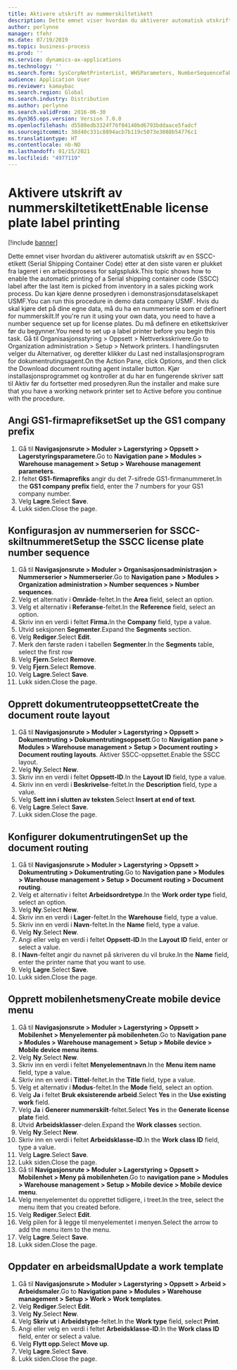```yaml
---
title: Aktivere utskrift av nummerskiltetikett
description: Dette emnet viser hvordan du aktiverer automatisk utskrift av en SSCC-etikett (Serial Shipping Container Code) etter at den siste varen er plukket fra lageret i en arbeidsprosess for salgsplukk.
author: perlynne
manager: tfehr
ms.date: 07/19/2019
ms.topic: business-process
ms.prod: ''
ms.service: dynamics-ax-applications
ms.technology: ''
ms.search.form: SysCorpNetPrinterList, WHSParameters, NumberSequenceTableListPage, NumberSequenceDetails, WHSDocumentRoutingLayout, WHSDocumentRouting, WHSRFMenuItem, WHSRFMenu, WHSWorkTemplateTable, WHSLicensePlateLabelBuildConfig, WHSLicensePlateLabel
audience: Application User
ms.reviewer: kamaybac
ms.search.region: Global
ms.search.industry: Distribution
ms.author: perlynne
ms.search.validFrom: 2016-06-30
ms.dyn365.ops.version: Version 7.0.0
ms.openlocfilehash: d5580edb3324f76f04140bd6793bddaace5fadcf
ms.sourcegitcommit: 38d40c331c8894acb7b119c5073e3088b54776c1
ms.translationtype: HT
ms.contentlocale: nb-NO
ms.lasthandoff: 01/15/2021
ms.locfileid: "4977119"
---
```

# <a name="enable-license-plate-label-printing"></a><span data-ttu-id="c8db0-103">Aktivere utskrift av nummerskiltetikett</span><span class="sxs-lookup"><span data-stu-id="c8db0-103">Enable license plate label printing</span></span>

[!include [banner](../../includes/banner.md)]

<span data-ttu-id="c8db0-104">Dette emnet viser hvordan du aktiverer automatisk utskrift av en SSCC-etikett (Serial Shipping Container Code) etter at den siste varen er plukket fra lageret i en arbeidsprosess for salgsplukk.</span><span class="sxs-lookup"><span data-stu-id="c8db0-104">This topic shows how to enable the automatic printing of a Serial shipping container code (SSCC) label after the last item is picked from inventory in a sales picking work process.</span></span> <span data-ttu-id="c8db0-105">Du kan kjøre denne prosedyren i demonstrasjonsdataselskapet USMF.</span><span class="sxs-lookup"><span data-stu-id="c8db0-105">You can run this procedure in demo data company USMF.</span></span> <span data-ttu-id="c8db0-106">Hvis du skal kjøre det på dine egne data, må du ha en nummerserie som er definert for nummerskilt.</span><span class="sxs-lookup"><span data-stu-id="c8db0-106">If you're run it using your own data, you need to have a number sequence set up for license plates.</span></span> <span data-ttu-id="c8db0-107">Du må definere en etikettskriver før du begynner.</span><span class="sxs-lookup"><span data-stu-id="c8db0-107">You need to set up a label printer before you begin this task.</span></span> <span data-ttu-id="c8db0-108">Gå til Organisasjonsstyring > Oppsett > Nettverksskrivere.</span><span class="sxs-lookup"><span data-stu-id="c8db0-108">Go to Organization administration > Setup > Network printers.</span></span> <span data-ttu-id="c8db0-109">I handlingsruten velger du Alternativer, og deretter klikker du Last ned installasjonsprogram for dokumentrutingsagent.</span><span class="sxs-lookup"><span data-stu-id="c8db0-109">On the Action Pane, click Options, and then click the Download document routing agent installer button.</span></span> <span data-ttu-id="c8db0-110">Kjør installasjonsprogrammet og kontroller at du har en fungerende skriver satt til Aktiv før du fortsetter med prosedyren.</span><span class="sxs-lookup"><span data-stu-id="c8db0-110">Run the installer and make sure that you have a working network printer set to Active before you continue with the procedure.</span></span>


## <a name="set-up-the-gs1-company-prefix"></a><span data-ttu-id="c8db0-111">Angi GS1-firmaprefikset</span><span class="sxs-lookup"><span data-stu-id="c8db0-111">Set up the GS1 company prefix</span></span>
1. <span data-ttu-id="c8db0-112">Gå til **Navigasjonsrute > Moduler > Lagerstyring > Oppsett > Lagerstyringsparametere**.</span><span class="sxs-lookup"><span data-stu-id="c8db0-112">Go to **Navigation pane > Modules > Warehouse management > Setup > Warehouse management parameters**.</span></span>
2. <span data-ttu-id="c8db0-113">I feltet **GS1-firmaprefiks** angir du det 7-sifrede GS1-firmanummeret.</span><span class="sxs-lookup"><span data-stu-id="c8db0-113">In the **GS1 company prefix** field, enter the 7 numbers for your GS1 company number.</span></span>
3. <span data-ttu-id="c8db0-114">Velg **Lagre**.</span><span class="sxs-lookup"><span data-stu-id="c8db0-114">Select **Save**.</span></span>
4. <span data-ttu-id="c8db0-115">Lukk siden.</span><span class="sxs-lookup"><span data-stu-id="c8db0-115">Close the page.</span></span>

## <a name="setup-the-sscc-license-plate-number-sequence"></a><span data-ttu-id="c8db0-116">Konfigurasjon av nummerserien for SSCC-skiltnummeret</span><span class="sxs-lookup"><span data-stu-id="c8db0-116">Setup the SSCC license plate number sequence</span></span>
1. <span data-ttu-id="c8db0-117">Gå til **Navigasjonsrute > Moduler > Organisasjonsadministrasjon > Nummerserier > Nummerserier**.</span><span class="sxs-lookup"><span data-stu-id="c8db0-117">Go to **Navigation pane > Modules > Organization administration > Number sequences > Number sequences**.</span></span>
2. <span data-ttu-id="c8db0-118">Velg et alternativ i **Område**-feltet.</span><span class="sxs-lookup"><span data-stu-id="c8db0-118">In the **Area** field, select an option.</span></span>
3. <span data-ttu-id="c8db0-119">Velg et alternativ i **Referanse**-feltet.</span><span class="sxs-lookup"><span data-stu-id="c8db0-119">In the **Reference** field, select an option.</span></span>
4. <span data-ttu-id="c8db0-120">Skriv inn en verdi i feltet **Firma.**</span><span class="sxs-lookup"><span data-stu-id="c8db0-120">In the **Company** field, type a value.</span></span>
5. <span data-ttu-id="c8db0-121">Utvid seksjonen **Segmenter**.</span><span class="sxs-lookup"><span data-stu-id="c8db0-121">Expand the **Segments** section.</span></span>
6. <span data-ttu-id="c8db0-122">Velg **Rediger**.</span><span class="sxs-lookup"><span data-stu-id="c8db0-122">Select **Edit**.</span></span>
7. <span data-ttu-id="c8db0-123">Merk den første raden i tabellen **Segmenter**.</span><span class="sxs-lookup"><span data-stu-id="c8db0-123">In the **Segments** table, select the first row</span></span>
8. <span data-ttu-id="c8db0-124">Velg **Fjern**.</span><span class="sxs-lookup"><span data-stu-id="c8db0-124">Select **Remove**.</span></span>
9. <span data-ttu-id="c8db0-125">Velg **Fjern**.</span><span class="sxs-lookup"><span data-stu-id="c8db0-125">Select **Remove**.</span></span>
10. <span data-ttu-id="c8db0-126">Velg **Lagre**.</span><span class="sxs-lookup"><span data-stu-id="c8db0-126">Select **Save**.</span></span>
11. <span data-ttu-id="c8db0-127">Lukk siden.</span><span class="sxs-lookup"><span data-stu-id="c8db0-127">Close the page.</span></span>

## <a name="create-the-document-route-layout"></a><span data-ttu-id="c8db0-128">Opprett dokumentruteoppsettet</span><span class="sxs-lookup"><span data-stu-id="c8db0-128">Create the document route layout</span></span>
1. <span data-ttu-id="c8db0-129">Gå til **Navigasjonsrute > Moduler > Lagerstyring > Oppsett > Dokumentruting > Dokumentrutingsoppsett**.</span><span class="sxs-lookup"><span data-stu-id="c8db0-129">Go to **Navigation pane > Modules > Warehouse management > Setup > Document routing > Document routing layouts**.</span></span> <span data-ttu-id="c8db0-130">Aktiver SSCC-oppsettet.</span><span class="sxs-lookup"><span data-stu-id="c8db0-130">Enable the SSCC layout.</span></span>  
2. <span data-ttu-id="c8db0-131">Velg **Ny**.</span><span class="sxs-lookup"><span data-stu-id="c8db0-131">Select **New**.</span></span>
3. <span data-ttu-id="c8db0-132">Skriv inn en verdi i feltet **Oppsett-ID**.</span><span class="sxs-lookup"><span data-stu-id="c8db0-132">In the **Layout ID** field, type a value.</span></span>
4. <span data-ttu-id="c8db0-133">Skriv inn en verdi i **Beskrivelse**-feltet.</span><span class="sxs-lookup"><span data-stu-id="c8db0-133">In the **Description** field, type a value.</span></span>
5. <span data-ttu-id="c8db0-134">Velg **Sett inn i slutten av teksten**.</span><span class="sxs-lookup"><span data-stu-id="c8db0-134">Select **Insert at end of text**.</span></span>
6. <span data-ttu-id="c8db0-135">Velg **Lagre**.</span><span class="sxs-lookup"><span data-stu-id="c8db0-135">Select **Save**.</span></span>
7. <span data-ttu-id="c8db0-136">Lukk siden.</span><span class="sxs-lookup"><span data-stu-id="c8db0-136">Close the page.</span></span>

## <a name="set-up-the-document-routing"></a><span data-ttu-id="c8db0-137">Konfigurer dokumentrutingen</span><span class="sxs-lookup"><span data-stu-id="c8db0-137">Set up the document routing</span></span>
1. <span data-ttu-id="c8db0-138">Gå til **Navigasjonsrute > Moduler > Lagerstyring > Oppsett > Dokumentruting > Dokumentruting**.</span><span class="sxs-lookup"><span data-stu-id="c8db0-138">Go to **Navigation pane > Modules > Warehouse management > Setup > Document routing > Document routing**.</span></span>
2. <span data-ttu-id="c8db0-139">Velg et alternativ i feltet **Arbeidsordretype**.</span><span class="sxs-lookup"><span data-stu-id="c8db0-139">In the **Work order type** field, select an option.</span></span>
3. <span data-ttu-id="c8db0-140">Velg **Ny**.</span><span class="sxs-lookup"><span data-stu-id="c8db0-140">Select **New**.</span></span>
4. <span data-ttu-id="c8db0-141">Skriv inn en verdi i **Lager**-feltet.</span><span class="sxs-lookup"><span data-stu-id="c8db0-141">In the **Warehouse** field, type a value.</span></span>
5. <span data-ttu-id="c8db0-142">Skriv inn en verdi i **Navn**-feltet.</span><span class="sxs-lookup"><span data-stu-id="c8db0-142">In the **Name** field, type a value.</span></span>
6. <span data-ttu-id="c8db0-143">Velg **Ny**.</span><span class="sxs-lookup"><span data-stu-id="c8db0-143">Select **New**.</span></span>
7. <span data-ttu-id="c8db0-144">Angi eller velg en verdi i feltet **Oppsett-ID**.</span><span class="sxs-lookup"><span data-stu-id="c8db0-144">In the **Layout ID** field, enter or select a value.</span></span>
8. <span data-ttu-id="c8db0-145">I **Navn**-feltet angir du navnet på skriveren du vil bruke.</span><span class="sxs-lookup"><span data-stu-id="c8db0-145">In the **Name** field, enter the printer name that you want to use.</span></span>
9. <span data-ttu-id="c8db0-146">Velg **Lagre**.</span><span class="sxs-lookup"><span data-stu-id="c8db0-146">Select **Save**.</span></span>
10. <span data-ttu-id="c8db0-147">Lukk siden.</span><span class="sxs-lookup"><span data-stu-id="c8db0-147">Close the page.</span></span>

## <a name="create-mobile-device-menu"></a><span data-ttu-id="c8db0-148">Opprett mobilenhetsmeny</span><span class="sxs-lookup"><span data-stu-id="c8db0-148">Create mobile device menu</span></span>
1. <span data-ttu-id="c8db0-149">Gå til **Navigasjonsrute > Moduler > Lagerstyring > Oppsett > Mobilenhet > Menyelementer på mobilenheten**.</span><span class="sxs-lookup"><span data-stu-id="c8db0-149">Go to **Navigation pane > Modules > Warehouse management > Setup > Mobile device > Mobile device menu items**.</span></span>
2. <span data-ttu-id="c8db0-150">Velg **Ny**.</span><span class="sxs-lookup"><span data-stu-id="c8db0-150">Select **New**.</span></span>
3. <span data-ttu-id="c8db0-151">Skriv inn en verdi i feltet **Menyelementnavn**.</span><span class="sxs-lookup"><span data-stu-id="c8db0-151">In the **Menu item name** field, type a value.</span></span>
4. <span data-ttu-id="c8db0-152">Skriv inn en verdi i **Tittel**-feltet.</span><span class="sxs-lookup"><span data-stu-id="c8db0-152">In the **Title** field, type a value.</span></span>
5. <span data-ttu-id="c8db0-153">Velg et alternativ i **Modus**-feltet.</span><span class="sxs-lookup"><span data-stu-id="c8db0-153">In the **Mode** field, select an option.</span></span>
6. <span data-ttu-id="c8db0-154">Velg **Ja** i feltet **Bruk eksisterende arbeid**.</span><span class="sxs-lookup"><span data-stu-id="c8db0-154">Select **Yes** in the **Use existing work** field.</span></span>
7. <span data-ttu-id="c8db0-155">Velg **Ja** i **Generer nummerskilt**-feltet.</span><span class="sxs-lookup"><span data-stu-id="c8db0-155">Select **Yes** in the **Generate license plate** field.</span></span>
8. <span data-ttu-id="c8db0-156">Utvid **Arbeidsklasser**-delen.</span><span class="sxs-lookup"><span data-stu-id="c8db0-156">Expand the **Work classes** section.</span></span>
9. <span data-ttu-id="c8db0-157">Velg **Ny**.</span><span class="sxs-lookup"><span data-stu-id="c8db0-157">Select **New**.</span></span>
10. <span data-ttu-id="c8db0-158">Skriv inn en verdi i feltet **Arbeidsklasse-ID**.</span><span class="sxs-lookup"><span data-stu-id="c8db0-158">In the **Work class ID** field, type a value.</span></span>
11. <span data-ttu-id="c8db0-159">Velg **Lagre**.</span><span class="sxs-lookup"><span data-stu-id="c8db0-159">Select **Save**.</span></span>
12. <span data-ttu-id="c8db0-160">Lukk siden.</span><span class="sxs-lookup"><span data-stu-id="c8db0-160">Close the page.</span></span>
13. <span data-ttu-id="c8db0-161">Gå til **Navigasjonsrute > Moduler > Lagerstyring > Oppsett > Mobilenhet > Meny på mobilenheten**.</span><span class="sxs-lookup"><span data-stu-id="c8db0-161">Go to **navigation pane > Modules > Warehouse management > Setup > Mobile device > Mobile device menu**.</span></span>
14. <span data-ttu-id="c8db0-162">Velg menyelementet du opprettet tidligere, i treet.</span><span class="sxs-lookup"><span data-stu-id="c8db0-162">In the tree, select the menu item that you created before.</span></span>
15. <span data-ttu-id="c8db0-163">Velg **Rediger**.</span><span class="sxs-lookup"><span data-stu-id="c8db0-163">Select **Edit**.</span></span>
16. <span data-ttu-id="c8db0-164">Velg pilen for å legge til menyelementet i menyen.</span><span class="sxs-lookup"><span data-stu-id="c8db0-164">Select the arrow to add the menu item to the menu.</span></span>
17. <span data-ttu-id="c8db0-165">Velg **Lagre**.</span><span class="sxs-lookup"><span data-stu-id="c8db0-165">Select **Save**.</span></span>
18. <span data-ttu-id="c8db0-166">Lukk siden.</span><span class="sxs-lookup"><span data-stu-id="c8db0-166">Close the page.</span></span>

## <a name="update-a-work-template"></a><span data-ttu-id="c8db0-167">Oppdater en arbeidsmal</span><span class="sxs-lookup"><span data-stu-id="c8db0-167">Update a work template</span></span>
1. <span data-ttu-id="c8db0-168">Gå til **Navigasjonsrute > Moduler > Lagerstyring > Oppsett > Arbeid > Arbeidsmaler**.</span><span class="sxs-lookup"><span data-stu-id="c8db0-168">Go to **Navigation pane > Modules > Warehouse management > Setup > Work > Work templates**.</span></span>
2. <span data-ttu-id="c8db0-169">Velg **Rediger**.</span><span class="sxs-lookup"><span data-stu-id="c8db0-169">Select **Edit**.</span></span>
3. <span data-ttu-id="c8db0-170">Velg **Ny**.</span><span class="sxs-lookup"><span data-stu-id="c8db0-170">Select **New**.</span></span>
4. <span data-ttu-id="c8db0-171">Velg **Skriv ut** i **Arbeidstype**-feltet.</span><span class="sxs-lookup"><span data-stu-id="c8db0-171">In the **Work type** field, select **Print**.</span></span>
5. <span data-ttu-id="c8db0-172">Angi eller velg en verdi i feltet **Arbeidsklasse-ID**.</span><span class="sxs-lookup"><span data-stu-id="c8db0-172">In the **Work class ID** field, enter or select a value.</span></span>
6. <span data-ttu-id="c8db0-173">Velg **Flytt opp**.</span><span class="sxs-lookup"><span data-stu-id="c8db0-173">Select **Move up**.</span></span>
7. <span data-ttu-id="c8db0-174">Velg **Lagre**.</span><span class="sxs-lookup"><span data-stu-id="c8db0-174">Select **Save**.</span></span>
8. <span data-ttu-id="c8db0-175">Lukk siden.</span><span class="sxs-lookup"><span data-stu-id="c8db0-175">Close the page.</span></span>

